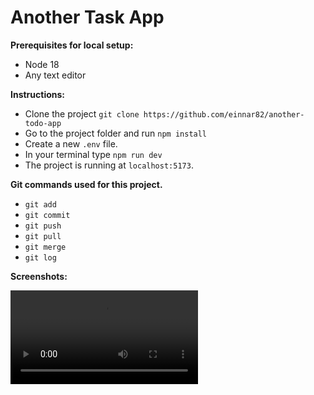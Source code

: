 # Another Task App

**Prerequisites for local setup:**

- Node 18
- Any text editor

**Instructions:**

- Clone the project `git clone https://github.com/einnar82/another-todo-app`
- Go to the project folder and run `npm install`
- Create a new `.env` file. 
- In your terminal type `npm run dev`
- The project is running at `localhost:5173`.

**Git commands used for this project.**

- `git add`
- `git commit`
- `git push`
- `git pull`
- `git merge`
- `git log`

**Screenshots:**

![./screenshots/video.mov](./screenshots/video.mov)
